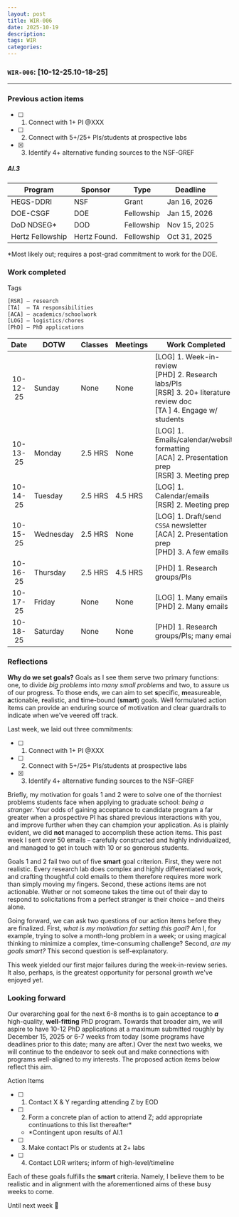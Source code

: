 ```yaml
---
layout: post
title: WIR-006
date: 2025-10-19
description:
tags: WIR
categories:
---
```


### `WIR-006`: [10-12-25.10-18-25]
---


### Previous action items

- [ ] 1. Connect with 1+ PI @XXX
- [ ] 2. Connect with 5+/25+ PIs/students at prospective labs
- [x] 3. Identify 4+ alternative funding sources to the NSF-GREF

##### AI.3

| Program          | Sponsor          | Type       | Deadline     |
| ---------------- | ---------------- | ---------- | ------------ |
| HEGS-DDRI        | NSF              | Grant      | Jan 16, 2026 |
| DOE-CSGF         | DOE              | Fellowship | Jan 15, 2026 |
| DoD NDSEG*       | DOD              | Fellowship | Nov 15, 2025 |
| Hertz Fellowship | Hertz Found.     | Fellowship | Oct 31, 2025 |

\*Most likely out; requires a post-grad commitment to work for the DOE.

### **Work completed**

Tags
```python 
[RSR] – research
[TA]  – TA responsibilities
[ACA] – academics/schoolwork
[LOG] – logistics/chores
[PhD] – PhD applications
```

|   Date   | DOTW      | Classes | Meetings | Work Completed                                                                                                             |
| :------: | --------- | ------- | -------- | -------------------------------------------------------------------------------------------------------------------------- |
| 10-12-25 | Sunday    | None    | None     | [LOG] 1. Week-in-review<br>[PHD] 2. Research labs/PIs<br>[RSR] 3. 20+ literature review doc<br>[TA ] 4. Engage w/ students |
| 10-13-25 | Monday    | 2.5 HRS | None     | [LOG] 1. Emails/calendar/website formatting<br>[ACA] 2. Presentation prep<br>[RSR] 3. Meeting prep                         |
| 10-14-25 | Tuesday   | 2.5 HRS | 4.5 HRS  | [LOG] 1. Calendar/emails<br>[RSR] 2. Meeting prep                                                                          |
| 10-15-25 | Wednesday | 2.5 HRS | None     | [LOG] 1. Draft/send `CSSA` newsletter<br>[ACA] 2. Presentation prep<br>[PHD] 3. A few emails                               |
| 10-16-25 | Thursday  | 2.5 HRS | 4.5 HRS  | [PHD] 1. Research groups/PIs                                                                                               |
| 10-17-25 | Friday    | None    | None     | [LOG] 1. Many emails<br>[PHD] 2. Many emails                                                                               |
| 10-18-25 | Saturday  | None    | None     | [PHD] 1. Research groups/PIs; many emails                                                                                  |

### Reflections

**Why do we set goals?** Goals as I see them serve two primary functions: one, to divide *big problems* into *many small problems* and two, to assure us of our progress. To those ends, we can aim to set **s**pecific, **m**easureable, **a**ctionable, **r**ealistic, and **t**ime-bound (**smart**) goals. Well formulated action items can provide an enduring source of motivation and clear guardrails to indicate when we've veered off track.

Last week, we laid out three commitments:
- [ ] 1. Connect with 1+ PI @XXX
- [ ] 2. Connect with 5+/25+ PIs/students at prospective labs
- [x] 3. Identify 4+ alternative funding sources to the NSF-GREF

Briefly, my motivation for goals 1 and 2 were to solve one of the thorniest problems students face when applying to graduate school: *being a stranger*. Your odds of gaining acceptance to candidate program a far greater when a prospective PI has shared previous interactions with you, and improve further when they can champion your application. As is plainly evident, we did **not** managed to accomplish these action items. This past week I sent over 50 emails – carefully constructed and highly individualized, and managed to get in touch with 10 or so generous students.

Goals 1 and 2 fail two out of five **smart** goal criterion. First, they were not realistic. Every research lab does complex and highly differentiated work, and crafting thoughtful cold emails to them therefore requires more work than simply moving my fingers. Second, these actions items are not actionable. Wether or not someone takes the time out of their day to respond to solicitations from a perfect stranger is their choice – and theirs alone. 

Going forward, we can ask two questions of our action items before they are finalized. First, *what is my motivation for setting this goal?* Am I, for example, trying to solve a month-long problem in a week; or using magical thinking to minimize a complex, time-consuming challenge? Second, *are my goals smart?* This second question is self-explanatory. 

This week yielded our first major failures during the week-in-review series. It also, perhaps, is the greatest opportunity for personal growth we've enjoyed yet.

### Looking forward

Our overarching goal for the next 6-8 months is to gain acceptance to ***a*** high-quality, **well-fitting** PhD program. Towards that broader aim, we will aspire to have 10-12 PhD applications at a maximum submitted roughly by December 15, 2025 or 6-7 weeks from today (some programs have deadlines prior to this date; many are after.) Over the next two weeks, we will continue to the endeavor to seek out and make connections with programs well-aligned to my interests. The proposed action items below reflect this aim.

Action Items
- [ ] 1. Contact X & Y regarding attending Z by EOD
- [ ] 2. Form a concrete plan of action to attend Z; add appropriate continuations to this list thereafter*
	- \*Contingent upon results of AI.1
- [ ] 3. Make contact PIs or students at 2+ labs
- [ ] 4. Contact LOR writers; inform of high-level/timeline

Each of these goals fulfills the **smart** criteria. Namely, I believe them to be realistic and in alignment with the aforementioned aims of these busy weeks to come.

Until next week 👋